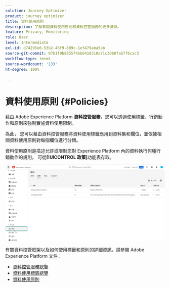 ```yaml
---
solution: Journey Optimizer
product: journey optimizer
title: 資料使用原則
description: 了解有關資料使用原則和資料控管服務的更多資訊。
feature: Privacy, Monitoring
role: User
level: Intermediate
exl-id: d74295e6-53b2-46f9-809c-1ef479aba5ab
source-git-commit: 07b1f9b885574bb6418310a71c3060fa67f6cac3
workflow-type: tm+mt
source-wordcount: '133'
ht-degree: 100%

---
```


# 資料使用原則 {#Policies}


藉由 Adobe Experience Platform **資料控管服務**，您可以透過使用標籤、行銷動作和原則來強制實施資料使用限制。

為此， 您可以藉由資料控管服務將資料使用標籤應用到資料集和欄位，並依據相關資料使用原則對每個欄位進行分類。

資料使用原則是描述允許或限制您對 Experience Platform 內的資料執行何種行銷動作的規則。 可從&#x200B;**[!UICONTROL 政策]**&#x200B;功能表存取。

![](assets/policies.png)

有關資料控管框架以及如何使用標籤和原則的詳細資訊，請參閱 Adobe Experience Platform 文件：

* [資料控管服務總覽](https://experienceleague.adobe.com/docs/experience-platform/data-governance/home.html?lang=zh-Hant)
* [資料使用標籤總覽](https://experienceleague.adobe.com/docs/experience-platform/data-governance/labels/overview.html?lang=zh-Hant)
* [資料使用原則](https://experienceleague.adobe.com/docs/experience-platform/data-governance/policies/overview.html?lang=zh-Hant)
